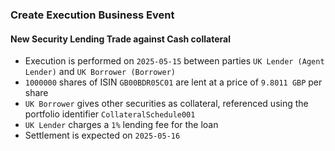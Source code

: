 ### Create Execution Business Event

#### New Security Lending Trade against Cash collateral
- Execution is performed on `2025-05-15` between parties `UK Lender (Agent Lender)` and `UK Borrower (Borrower)`
- `1000000` shares of ISIN `GB00BDR05C01` are lent at a price of `9.8011 GBP` per share
- `UK Borrower` gives other securities as collateral, referenced using the portfolio identifier `CollateralSchedule001`
- `UK Lender` charges a `1%` lending fee for the loan
- Settlement is expected on `2025-05-16`